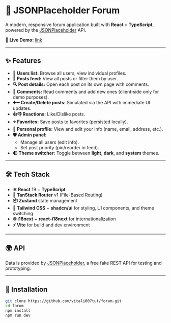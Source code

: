 # 💬 JSONPlaceholder Forum

A modern, responsive forum application built with **React + TypeScript**, powered by the [JSONPlaceholder](https://jsonplaceholder.typicode.com/) API.

🔗 **Live Demo:** [link](https://vitali007tut.github.io/forum/)

---

## ✨ Features

- **👥 Users list:** Browse all users, view individual profiles.
- **📝 Posts feed:** View all posts or filter them by user.
- **🔍 Post details:** Open each post on its own page with comments.
- **💬 Comments:** Read comments and add new ones (client‑side only for demo purposes).
- **➕➖ Create/Delete posts:** Simulated via the API with immediate UI updates.
- **👍👎 Reactions:** Like/Dislike posts.
- **⭐ Favorites:** Save posts to favorites (persisted locally).
- **🙍 Personal profile:** View and edit your info (name, email, address, etc.).
- **🛡️ Admin panel:**  
  - Manage all users (edit info).  
  - Set post priority (pin/reorder in feed).
- **🌓 Theme switcher:** Toggle between **light**, **dark**, and **system** themes.

---

## 🛠️ Tech Stack

- **⚛️ React** 19 + **TypeScript**
- **🧭 TanStack Router** v1 (File-Based Routing)
- **📦 Zustand** state management
- **🎨 Tailwind CSS** + **shadcn/ui** for styling, UI components, and theme switching
- **🌐 i18next** + **react‑i18next** for internationalization
- **⚡ Vite** for build and dev environment

---

## 🌍 API

Data is provided by [JSONPlaceholder](https://jsonplaceholder.typicode.com/), a free fake REST API for testing and prototyping.

---

## 🚀 Installation

```bash
git clone https://github.com/vitali007tut/forum.git
cd forum
npm install
npm run dev
